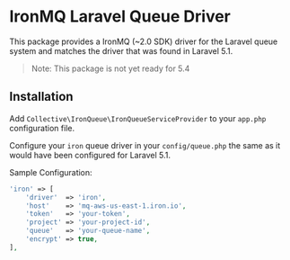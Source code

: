 # IronMQ Laravel Queue Driver

This package provides a IronMQ (~2.0 SDK) driver for the Laravel queue system and matches the driver that was found in Laravel 5.1.

> Note: This package is not yet ready for 5.4

## Installation

Add `Collective\IronQueue\IronQueueServiceProvider` to your `app.php` configuration file.

Configure your `iron` queue driver in your `config/queue.php` the same as it would have been configured for Laravel 5.1.

Sample Configuration:

```php
'iron' => [
    'driver'  => 'iron',
    'host'    => 'mq-aws-us-east-1.iron.io',
    'token'   => 'your-token',
    'project' => 'your-project-id',
    'queue'   => 'your-queue-name',
    'encrypt' => true,
],
```
